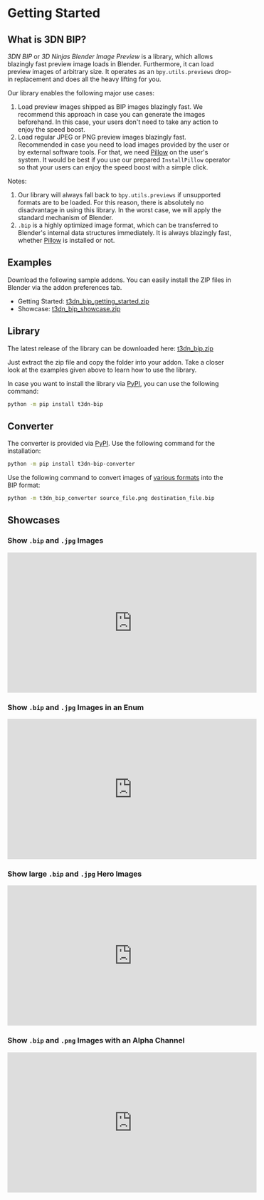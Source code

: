 # Getting Started

## What is 3DN BIP?
*3DN BIP* or *3D Ninjas Blender Image Preview* is a library, which allows blazingly fast preview image loads in Blender. Furthermore, it can load preview images of arbitrary size. It operates as an `bpy.utils.previews` drop-in replacement and does all the heavy lifting for you.

Our library enables the following major use cases:

1. Load preview images shipped as BIP images blazingly fast. We recommend this approach in case you can generate the images beforehand. In this case, your users don't need to take any action to enjoy the speed boost.
2. Load regular JPEG or PNG preview images blazingly fast. Recommended in case you need to load images provided by the user or by external software tools. For that, we need [Pillow](https://pypi.org/project/Pillow/) on the user's system. It would be best if you use our prepared `InstallPillow` operator so that your users can enjoy the speed boost with a simple click.

Notes:

1. Our library will always fall back to `bpy.utils.previews` if unsupported formats are to be loaded. For this reason, there is absolutely no disadvantage in using this library. In the worst case, we will apply the standard mechanism of Blender.
2. `.bip` is a highly optimized image format, which can be transferred to Blender's internal data structures immediately. It is always blazingly fast, whether [Pillow](https://pypi.org/project/Pillow/) is installed or not.

## Examples

Download the following sample addons. You can easily install the ZIP files in Blender via the addon preferences tab.

- Getting Started: [t3dn_bip_getting_started.zip](https://github.com/3dninjas/3dn-bip/releases/latest/download/t3dn_bip_getting_started.zip)
- Showcase: [t3dn_bip_showcase.zip](https://github.com/3dninjas/3dn-bip/releases/latest/download/t3dn_bip_showcase.zip)

## Library

The latest release of the library can be downloaded here: [t3dn_bip.zip](https://github.com/3dninjas/3dn-bip/releases/latest/download/t3dn_bip.zip)

Just extract the zip file and copy the folder into your addon. Take a closer look at the examples given above to learn how to use the library.

In case you want to install the library via [PyPI](https://pypi.org/project/t3dn-bip/), you can use the following command:

```sh
python -m pip install t3dn-bip
```

## Converter

The converter is provided via [PyPI](https://pypi.org/project/t3dn-bip-converter/). Use the following command for the installation:

```sh
python -m pip install t3dn-bip-converter
```

Use the following command to convert images of [various formats](https://pillow.readthedocs.io/en/stable/handbook/image-file-formats.html) into the BIP format:

```sh
python -m t3dn_bip_converter source_file.png destination_file.bip
```

## Showcases

### Show `.bip` and `.jpg` Images

<iframe width="560" height="315" src="https://www.youtube.com/embed/WUcGWo9gad4" title="YouTube video player" frameborder="0" allow="accelerometer; autoplay; clipboard-write; encrypted-media; gyroscope; picture-in-picture" allowfullscreen></iframe>

### Show `.bip` and `.jpg` Images in an Enum

<iframe width="560" height="315" src="https://www.youtube.com/embed/H9-hCtpOLoo" title="YouTube video player" frameborder="0" allow="accelerometer; autoplay; clipboard-write; encrypted-media; gyroscope; picture-in-picture" allowfullscreen></iframe>

### Show large `.bip` and `.jpg` Hero Images

<iframe width="560" height="315" src="https://www.youtube.com/embed/W_xV93_M1Ak" title="YouTube video player" frameborder="0" allow="accelerometer; autoplay; clipboard-write; encrypted-media; gyroscope; picture-in-picture" allowfullscreen></iframe>

### Show `.bip` and `.png` Images with an Alpha Channel

<iframe width="560" height="315" src="https://www.youtube.com/embed/60D5l18AYy0" title="YouTube video player" frameborder="0" allow="accelerometer; autoplay; clipboard-write; encrypted-media; gyroscope; picture-in-picture" allowfullscreen></iframe>
